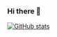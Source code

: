 ### Hi there 👋
[![GitHub stats](https://github-readme-stats.vercel.app/api?username=icoinguide)](https://github.com/icoinguide/github-readme-stats)
<!--
**icoinguide/icoinguide** is a ✨ _special_ ✨ repository because its `README.md` (this file) appears on your GitHub profile.

Here are some ideas to get you started:

- 🔭 I’m currently working on ...
- 🌱 I’m currently learning ...
- 👯 I’m looking to collaborate on ...
- 🤔 I’m looking for help with ...
- 💬 Ask me about ...
- 📫 How to reach me: ...
- 😄 Pronouns: ...
- ⚡ Fun fact: ...
-->
